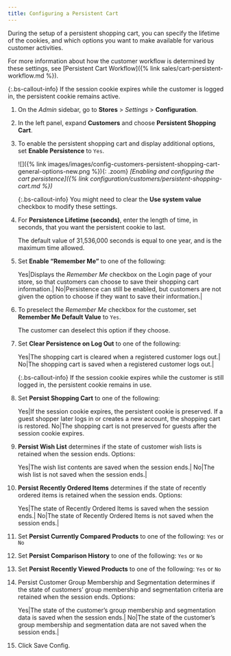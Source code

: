 ```yaml
---
title: Configuring a Persistent Cart
---
```


During the setup of a persistent shopping cart, you can specify the lifetime of the cookies, and which options you want to make available for various customer activities.

For more information about how the customer workflow is determined by these settings, see [Persistent Cart Workflow]({% link sales/cart-persistent-workflow.md %}).

{:.bs-callout-info}
If the session cookie expires while the customer is logged in, the persistent cookie remains active.

1. On the _Admin_ sidebar, go to **Stores** > _Settings_ > **Configuration**.

1. In the left panel, expand **Customers** and choose **Persistent Shopping Cart**.

1. To enable the persistent shopping cart and display additional options, set **Enable Persistence** to `Yes`.

   ![]({% link images/images/config-customers-persistent-shopping-cart-general-options-new.png %}){: .zoom}
   _[Enabling and configuring the cart persistence]({% link configuration/customers/persistent-shopping-cart.md %})_

   {:.bs-callout-info}
   You might need to clear the **Use system value** checkbox to modify these settings.

1. For **Persistence Lifetime (seconds)**, enter the length of time, in seconds, that you want the persistent cookie to last.

   The default value of 31,536,000 seconds is equal to one year, and is the maximum time allowed.

1. Set **Enable “Remember Me”** to one of the following:

   Yes|Displays the _Remember Me_ checkbox on the Login page of your store, so that customers can choose to save their shopping cart information.|
   No|Persistence can still be enabled, but customers are not given the option to choose if they want to save their information.|

1. To preselect the _Remember Me_ checkbox for the customer, set **Remember Me Default Value** to `Yes`.

   The customer can deselect this option if they choose.

1. Set **Clear Persistence on Log Out** to one of the following:

   Yes|The shopping cart is cleared when a registered customer logs out.|
   No|The shopping cart is saved when a registered customer logs out.|

   {:.bs-callout-info}
   If the session cookie expires while the customer is still logged in, the persistent cookie remains in use.

1. Set **Persist Shopping Cart** to one of the following:

   Yes|If the session cookie expires, the persistent cookie is preserved. If a guest shopper later logs in or creates a new account, the shopping cart is restored.
   No|The shopping cart is not preserved for guests after the session cookie expires.

1. **<span class="ee-only">Persist Wish List</span>** determines if the state of customer wish lists is retained when the session ends. Options:

   Yes|The wish list contents are saved when the session ends.|
   No|The wish list is not saved when the session ends.|

1. **<span class="ee-only">Persist Recently Ordered Items</span>** determines if the state of recently ordered items is retained when the session ends. Options:

   Yes|The state of Recently Ordered Items is saved when the session ends.|
   No|The state of Recently Ordered Items is not saved when the session ends.|

1. Set **Persist Currently Compared Products** to one of the following: `Yes` or `No`

1. Set **Persist Comparison History** to one of the following: `Yes` or `No`

1. Set **Persist Recently Viewed Products** to one of the following: `Yes` or `No`

1. <span class="ee-only">Persist Customer Group Membership and Segmentation</span> determines if the state of customers’ group membership and segmentation criteria are retained when the session ends. Options:

   Yes|The state of the customer’s group membership and segmentation data is saved when the session ends.|
   No|The state of the customer’s group membership and segmentation data are not saved when the session ends.|

1. Click <span class="btn">Save Config</span>.

